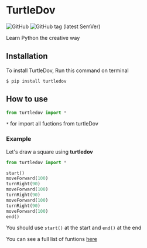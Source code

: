 # TurtleDov

![GitHub](https://img.shields.io/github/license/HirushaPramuditha/turtledov)
![GitHub tag (latest SemVer)](https://img.shields.io/github/v/tag/HirushaPramuditha/turtledov)

Learn Python the creative way

## Installation

To install TurtleDov, Run this command on terminal

```
$ pip install turtledov
```

## How to use

```python
from turtledov import *
```

`*` for import all fuctions from turtleDov

### Example

Let's draw a square using **turtledov**

```python
from turtledov import *

start()
moveForward(100)
turnRight(90)
moveForward(100)
turnRight(90)
moveForward(100)
turnRight(90)
moveForward(100)
end()
```

You should use `start()` at the start and `end()` at the end

You can see a full list of funtions [here](https://gist.github.com/HirushaPramuditha/5a63ff7b4b0c767ec95190f04dd73340)
